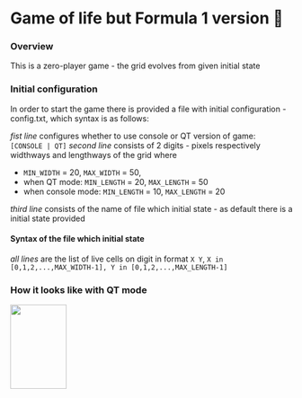 # Game of life but Formula 1 version :checkered_flag: #

### Overview ###
This is a zero-player game - the grid evolves from given initial state

### Initial configuration ###
In order to start the game there is provided a file with initial 
configuration - config.txt, which syntax is as follows:

*fist line* configures whether to use console or QT version of game:
   ` [CONSOLE | QT]`
*second line* consists of 2 digits - pixels respectively widthways and lengthways of the grid
where 
- `MIN_WIDTH` = 20, `MAX_WIDTH` = 50,
- when QT mode: `MIN_LENGTH` = 20, `MAX_LENGTH` = 50
- when console mode: `MIN_LENGTH` = 10, `MAX_LENGTH` = 20

*third line* consists of the name of file which initial state - as default there is a initial state provided


#### Syntax of the file which initial state ####
*all lines* are the list of live cells on digit in format `X Y`, 
`X in [0,1,2,...,MAX_WIDTH-1], Y in [0,1,2,...,MAX_LENGTH-1]`

### How it looks like with QT mode ###
<img src="https://github.com/PaulinaGacek/AGH-Racing-Task3/blob/master/Helmets/game_visualisation.gif" width="100" height="150">
